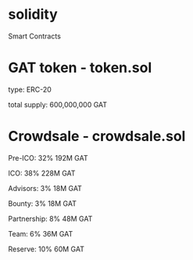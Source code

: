 # solidity
Smart Contracts
# GAT token - token.sol
type: ERC-20

total supply: 600,000,000 GAT
# Crowdsale - crowdsale.sol
Pre-ICO: 32% 192M GAT

ICO: 38% 228M GAT

Advisors: 3% 18M GAT

Bounty: 3% 18M GAT

Partnership: 8% 48M GAT

Team: 6% 36M GAT

Reserve: 10% 60M GAT
